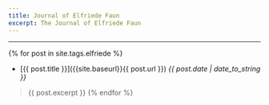 ```yaml
---
title: Journal of Elfriede Faun
excerpt: The Journal of Elfriede Faun
---
```


---

{% for post in site.tags.elfriede %}
* [{{ post.title }}]({{site.baseurl}}{{ post.url }}) *{{ post.date | date_to_string }}*
> {{ post.excerpt }}
{% endfor %}